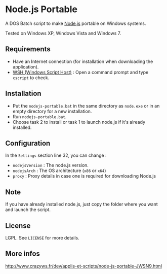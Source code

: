 # Node.js Portable

A DOS Batch script to make [Node.js](http://nodejs.org/) portable on Windows systems.

Tested on Windows XP, Windows Vista and Windows 7.

## Requirements

* Have an Internet connection (for installation when downloading the application).
* [WSH (Windows Script Host)](http://support.microsoft.com/kb/232211) : Open a command prompt and type ``cscript`` to check.

## Installation

* Put the ``nodejs-portable.bat`` in the same directory as ``node.exe`` or in an empty directory for a new installation.
* Run ``nodejs-portable.bat``.
* Choose task 2 to install or task 1 to launch node.js if it's already installed.

## Configuration

In the ``Settings`` section line 32, you can change :
* ``nodejsVersion`` : The node.js version.
* ``nodejsArch`` : The OS architecture (``x86`` or ``x64``)
* ``proxy`` : Proxy details in case one is required for downloading Node.js

## Note

If you have already installed node.js, just copy the folder where you want and launch the script.

## License

LGPL. See ``LICENSE`` for more details.

## More infos

http://www.crazyws.fr/dev/applis-et-scripts/node-js-portable-JWSN9.html
